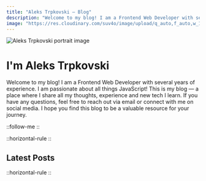 ```yaml
---
title: "Aleks Trpkovski — Blog"
description: "Welcome to my blog! I am a Frontend Web Developer with several years of experience. I am passionate about all things JavaScript! This is my blog — a place where I share all my thoughts, experience and new tech I learn. If you have any questions, feel free to reach out via email or connect with me on social media. I hope you find this blog to be a valuable resource for your journey."
image: "https://res.cloudinary.com/suv4o/image/upload/q_auto,f_auto,w_1200,e_sharpen:100/v1618489761/blog/portrait.jpg"
---
```


<img src="https://res.cloudinary.com/suv4o/image/upload/q_auto,f_auto,w_1200,e_sharpen:100/v1618489761/blog/portrait.jpg" alt="Aleks Trpkovski portrait image" class="mt-12 w-full rounded-md"/>

<h1 class="text-center text-4xl sm:text-5xl font-bold text-secondary my-6 sm:my-10">I'm Aleks Trpkovski</h1>

<div class="flex justify-center">
    <p class="text-gray text-center text-xl sm:text-2xl max-w-[560px]">Welcome to my blog! I am a Frontend Web Developer with several years of experience. I am passionate about all things JavaScript! This is my blog — a place where I share all my thoughts, experience and new tech I learn. If you have any questions, feel free to reach out via email or connect with me on social media. I hope you find this blog to be a valuable resource for your journey.</p>
</div>

::follow-me
::

::horizontal-rule
::

## Latest Posts

::horizontal-rule
::
